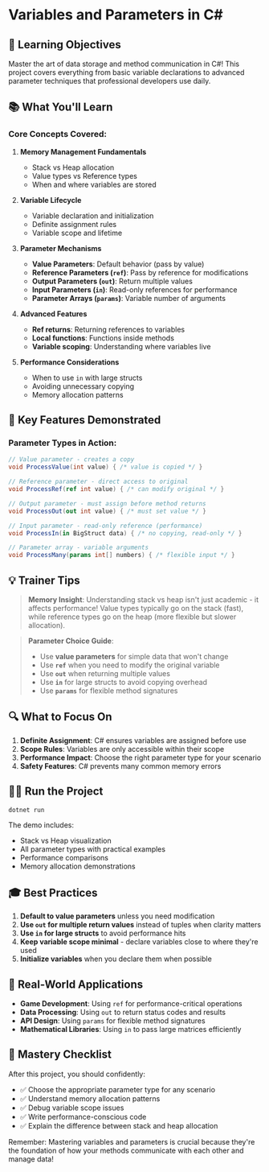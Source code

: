 # Variables and Parameters in C#

## 🎯 Learning Objectives

Master the art of data storage and method communication in C#! This project covers everything from basic variable declarations to advanced parameter techniques that professional developers use daily.

## 📚 What You'll Learn

### Core Concepts Covered:

1. **Memory Management Fundamentals**
   - Stack vs Heap allocation
   - Value types vs Reference types
   - When and where variables are stored

2. **Variable Lifecycle**
   - Variable declaration and initialization
   - Definite assignment rules
   - Variable scope and lifetime

3. **Parameter Mechanisms**
   - **Value Parameters**: Default behavior (pass by value)
   - **Reference Parameters (`ref`)**: Pass by reference for modifications
   - **Output Parameters (`out`)**: Return multiple values
   - **Input Parameters (`in`)**: Read-only references for performance
   - **Parameter Arrays (`params`)**: Variable number of arguments

4. **Advanced Features**
   - **Ref returns**: Returning references to variables
   - **Local functions**: Functions inside methods
   - **Variable scoping**: Understanding where variables live

5. **Performance Considerations**
   - When to use `in` with large structs
   - Avoiding unnecessary copying
   - Memory allocation patterns

## 🚀 Key Features Demonstrated

### Parameter Types in Action:
```csharp
// Value parameter - creates a copy
void ProcessValue(int value) { /* value is copied */ }

// Reference parameter - direct access to original
void ProcessRef(ref int value) { /* can modify original */ }

// Output parameter - must assign before method returns
void ProcessOut(out int value) { /* must set value */ }

// Input parameter - read-only reference (performance)
void ProcessIn(in BigStruct data) { /* no copying, read-only */ }

// Parameter array - variable arguments
void ProcessMany(params int[] numbers) { /* flexible input */ }
```

## 💡 Trainer Tips

> **Memory Insight**: Understanding stack vs heap isn't just academic - it affects performance! Value types typically go on the stack (fast), while reference types go on the heap (more flexible but slower allocation).

> **Parameter Choice Guide**:
> - Use **value parameters** for simple data that won't change
> - Use **`ref`** when you need to modify the original variable
> - Use **`out`** when returning multiple values
> - Use **`in`** for large structs to avoid copying overhead
> - Use **`params`** for flexible method signatures

## 🔍 What to Focus On

1. **Definite Assignment**: C# ensures variables are assigned before use
2. **Scope Rules**: Variables are only accessible within their scope
3. **Performance Impact**: Choose the right parameter type for your scenario
4. **Safety Features**: C# prevents many common memory errors

## 🏃‍♂️ Run the Project

```bash
dotnet run
```

The demo includes:
- Stack vs Heap visualization
- All parameter types with practical examples
- Performance comparisons
- Memory allocation demonstrations

## 🎓 Best Practices

1. **Default to value parameters** unless you need modification
2. **Use `out` for multiple return values** instead of tuples when clarity matters
3. **Use `in` for large structs** to avoid performance hits
4. **Keep variable scope minimal** - declare variables close to where they're used
5. **Initialize variables** when you declare them when possible

## 🔧 Real-World Applications

- **Game Development**: Using `ref` for performance-critical operations
- **Data Processing**: Using `out` to return status codes and results
- **API Design**: Using `params` for flexible method signatures
- **Mathematical Libraries**: Using `in` to pass large matrices efficiently

## 🎯 Mastery Checklist

After this project, you should confidently:
- ✅ Choose the appropriate parameter type for any scenario
- ✅ Understand memory allocation patterns
- ✅ Debug variable scope issues
- ✅ Write performance-conscious code
- ✅ Explain the difference between stack and heap allocation

Remember: Mastering variables and parameters is crucial because they're the foundation of how your methods communicate with each other and manage data!
